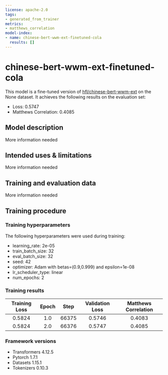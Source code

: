 ```yaml
---
license: apache-2.0
tags:
- generated_from_trainer
metrics:
- matthews_correlation
model-index:
- name: chinese-bert-wwm-ext-finetuned-cola
  results: []
---
```


<!-- This model card has been generated automatically according to the information the Trainer had access to. You
should probably proofread and complete it, then remove this comment. -->

# chinese-bert-wwm-ext-finetuned-cola

This model is a fine-tuned version of [hfl/chinese-bert-wwm-ext](https://huggingface.co/hfl/chinese-bert-wwm-ext) on the None dataset.
It achieves the following results on the evaluation set:
- Loss: 0.5747
- Matthews Correlation: 0.4085

## Model description

More information needed

## Intended uses & limitations

More information needed

## Training and evaluation data

More information needed

## Training procedure

### Training hyperparameters

The following hyperparameters were used during training:
- learning_rate: 2e-05
- train_batch_size: 32
- eval_batch_size: 32
- seed: 42
- optimizer: Adam with betas=(0.9,0.999) and epsilon=1e-08
- lr_scheduler_type: linear
- num_epochs: 2

### Training results

| Training Loss | Epoch | Step  | Validation Loss | Matthews Correlation |
|:-------------:|:-----:|:-----:|:---------------:|:--------------------:|
| 0.5824        | 1.0   | 66375 | 0.5746          | 0.4083               |
| 0.5824        | 2.0   | 66376 | 0.5747          | 0.4085               |


### Framework versions

- Transformers 4.12.5
- Pytorch 1.7.1
- Datasets 1.15.1
- Tokenizers 0.10.3
